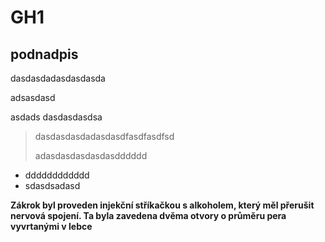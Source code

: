 # GH1

## podnadpis

dasdasdadasdasdasda

adsasdasd

asdads
dasdasdasdsa

>dasdasdasdadasdasdfasdfasdfsd
>
>adasdasdasdasdasdddddd

* dddddddddddd
* sdasdsadasd

**Zákrok byl proveden injekční stříkačkou s alkoholem, který měl přerušit nervová spojení. Ta byla zavedena dvěma otvory o průměru pera vyvrtanými v lebce**

#
